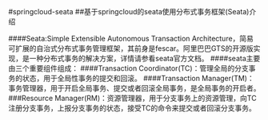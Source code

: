 #springcloud-seata
##基于springcloud的seata使用分布式事务框架(Seata)介绍

####Seata:Simple Extensible Autonomous Transaction Architecture，简易可扩展的自治式分布式事务管理框架，其前身是fescar。阿里巴巴GTS的开源版实现，是一种分布式事务的解决方案，详情请参看seata官方文档。
####seata主要由三个重要组件组成：
####Transaction Coordinator(TC)：管理全局的分支事务的状态，用于全局性事务的提交和回滚。
####Transaction Manager(TM)：事务管理器，用于开启全局事务、提交或者回滚全局事务，是全局事务的开启者。
###Resource Manager(RM)：资源管理器，用于分支事务上的资源管理，向TC注册分支事务，上报分支事务的状态，接受TC的命令来提交或者回滚分支事务。


